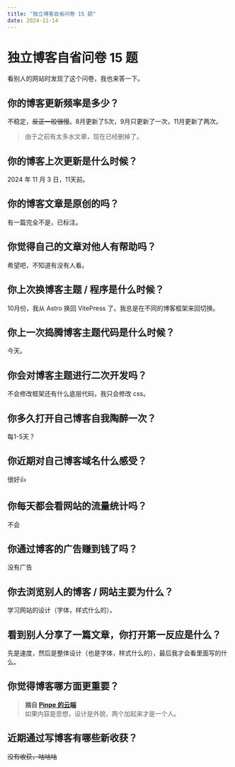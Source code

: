 ```yaml
---
title: "独立博客自省问卷 15 题"
date: 2024-11-14
---
```


# 独立博客自省问卷 15 题
看别人的网站时发现了这个问卷，我也来答一下。
## 你的博客更新频率是多少？
不稳定，~~反正一般很慢~~。8月更新了5次，9月只更新了一次，11月更新了两次。
> 由于之前有太多水文章，现在已经删掉了。
## 你的博客上次更新是什么时候？
2024 年 11 月 3 日，11天前。
## 你的博客文章是原创的吗？
有一篇完全不是，已标注。
## 你觉得自己的文章对他人有帮助吗？
希望吧，不知道有没有人看。
## 你上次换博客主题 / 程序是什么时候？
10月份，我从 Astro 换回 VitePress 了。我总是在不同的博客框架来回切换。
## 你上一次捣腾博客主题代码是什么时候？
今天。
## 你会对博客主题进行二次开发吗？
不会修改框架还有什么底层代码，我只会修改 css。
## 你多久打开自己博客自我陶醉一次？
每1-5天？
## 你近期对自己博客域名什么感受？
很好👍
## 你每天都会看网站的流量统计吗？
不会
## 你通过博客的广告赚到钱了吗？
没有广告
## 你去浏览别人的博客 / 网站主要为什么？
学习网站的设计（字体，样式什么的）。
## 看到别人分享了一篇文章，你打开第一反应是什么？
先是速度，然后是整体设计（也是字体，样式什么的），最后我才会看里面写的什么。
## 你觉得博客哪方面更重要？
> **摘自 [Pinpe 的云端](https://blog.pinpe.top/3531/)** <br>
> 如果内容是思想，设计是外貌，两个加起来才是一个人。

## 近期通过写博客有哪些新收获？
~~没有收获，咕咕咕~~